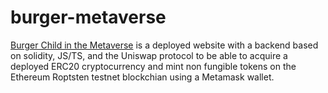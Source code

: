 # burger-metaverse
[Burger Child in the Metaverse](https://www.burgerchild.com/) is a deployed website with a backend based on solidity, JS/TS, and the Uniswap protocol to be able to acquire a deployed ERC20 cryptocurrency and mint non fungible tokens on the Ethereum Roptsten testnet blockchian using a Metamask wallet.
